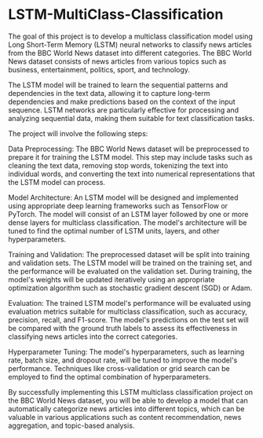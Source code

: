 # LSTM-MultiClass-Classification

The goal of this project is to develop a multiclass classification model using Long Short-Term Memory (LSTM) neural networks to classify news articles from the BBC World News dataset into different categories. The BBC World News dataset consists of news articles from various topics such as business, entertainment, politics, sport, and technology.

The LSTM model will be trained to learn the sequential patterns and dependencies in the text data, allowing it to capture long-term dependencies and make predictions based on the context of the input sequence. LSTM networks are particularly effective for processing and analyzing sequential data, making them suitable for text classification tasks.

The project will involve the following steps:

Data Preprocessing: The BBC World News dataset will be preprocessed to prepare it for training the LSTM model. This step may include tasks such as cleaning the text data, removing stop words, tokenizing the text into individual words, and converting the text into numerical representations that the LSTM model can process.

Model Architecture: An LSTM model will be designed and implemented using appropriate deep learning frameworks such as TensorFlow or PyTorch. The model will consist of an LSTM layer followed by one or more dense layers for multiclass classification. The model's architecture will be tuned to find the optimal number of LSTM units, layers, and other hyperparameters.

Training and Validation: The preprocessed dataset will be split into training and validation sets. The LSTM model will be trained on the training set, and the performance will be evaluated on the validation set. During training, the model's weights will be updated iteratively using an appropriate optimization algorithm such as stochastic gradient descent (SGD) or Adam.

Evaluation: The trained LSTM model's performance will be evaluated using evaluation metrics suitable for multiclass classification, such as accuracy, precision, recall, and F1-score. The model's predictions on the test set will be compared with the ground truth labels to assess its effectiveness in classifying news articles into the correct categories.

Hyperparameter Tuning: The model's hyperparameters, such as learning rate, batch size, and dropout rate, will be tuned to improve the model's performance. Techniques like cross-validation or grid search can be employed to find the optimal combination of hyperparameters.

By successfully implementing this LSTM multiclass classification project on the BBC World News dataset, you will be able to develop a model that can automatically categorize news articles into different topics, which can be valuable in various applications such as content recommendation, news aggregation, and topic-based analysis.
